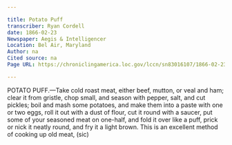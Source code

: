 ```yaml
---

title: Potato Puff
transcriber: Ryan Cordell
date: 1866-02-23
Newspaper: Aegis & Intelligencer
Location: Bel Air, Maryland
Author: na  
Cited source: na
Page URL: https://chroniclingamerica.loc.gov/lccn/sn83016107/1866-02-23/ed-1/seq-4/

---
```


POTATO PUFF.—Take cold roast meat, either beef, mutton, or veal and ham; clear it from gristle, chop small, and season with pepper, salt, and cut pickles; boil and mash some potatoes, and make them into a paste with one or two eggs, roll it out with a dust of flour, cut it round with a saucer, put some of your seasoned meat on one-half, and fold it over like a puff, prick or nick it neatly round, and fry it a light brown. This is an excellent method of cooking up old meat, (sic)